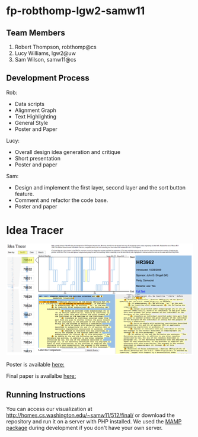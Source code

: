 fp-robthomp-lgw2-samw11
===============

## Team Members

1. Robert Thompson, robthomp@cs
2. Lucy Williams, lgw2@uw
3. Sam Wilson, samw11@cs

## Development Process
Rob:
 * Data scripts
 * Alignment Graph
 * Text Highlighting
 * General Style
 * Poster and Paper
 
Lucy:
 * Overall design idea generation and critique
 * Short presentation
 * Poster and paper
 
Sam: 
 * Design and implement the first layer, second layer and the sort button feature.
 * Comment and refactor the code base.
 * Poster and paper
  
Idea Tracer
===============

![Overview](summary.png)

Poster is available [here:](https://github.com/CSE512-14W/fp-robthomp-lgw2-samw11/blob/master/final/poster-robthomp-lgw2-samw11.pdf)

Final paper is availalbe [here:](https://github.com/CSE512-14W/fp-robthomp-lgw2-samw11/blob/master/final/paper-robthomp-lgw2-samw11.pdf) 

## Running Instructions

You can access our visualization at http://homes.cs.washington.edu/~samw11/512/final/ or download the repository and run it on a server with PHP installed. We used the [MAMP package](http://www.mamp.info/en/index.html) during development if you don't have your own server.
